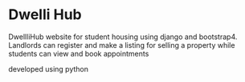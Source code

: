 # Dwelli Hub
DwellliHub website for student housing  using django and bootstrap4. Landlords  can register and make a listing for selling a property while students can view and book appointments

developed using python

 
